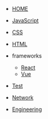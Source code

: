 - [HOME]()
  
- [JavaScript](language/js.md)
- [CSS](css/css.md)
- [HTML](html/html.md)
- frameworks
  - [React](frameworks/React.md)
  - [Vue](/frameworks/Vue.md)
- [Test](test/main.md)
- [Network](network/network.md)
- [Engineering](engineering/engineering.md)